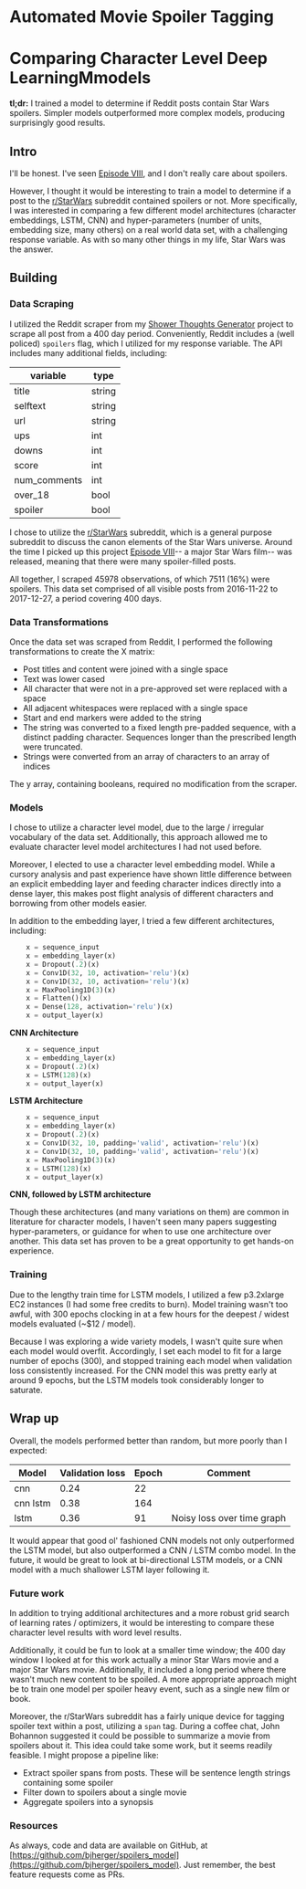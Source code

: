 # Automated Movie Spoiler Tagging
# Comparing Character Level Deep LearningMmodels

**tl;dr:** I trained a model to determine if Reddit posts contain Star Wars spoilers. Simpler models outperformed
more complex models, producing surprisingly good results. 

## Intro

I'll be honest. I've  seen [Episode VIII](https://en.wikipedia.org/wiki/Star_Wars:_The_Last_Jedi), and I don't 
really care about spoilers.

However, I thought it would be interesting to train a model to determine if a post to the 
[r/StarWars](https://www.reddit.com/r/StarWars/) subreddit contained spoilers or not. More specifically, I was 
interested in comparing a few different model architectures (character embeddings, LSTM, CNN) and hyper-parameters 
(number of units, embedding size, many others) on a real world data set, with a challenging response variable. As with 
so many other things in my life, Star Wars was the answer. 

## Building

### Data Scraping
I utilized the Reddit scraper from my [Shower Thoughts Generator](https://github.com/bjherger/Shower_thoughts_generator) 
project to scrape all post from a 400 day period. Conveniently, Reddit includes a (well policed) `spoilers` flag, which 
I utilized for my response variable. The API includes many additional fields, including:

| variable     | type   |
|--------------|--------|
| title        | string |
| selftext     | string |
| url          | string |
| ups          | int    |
| downs        | int    |
| score        | int    |
| num_comments | int    |
| over_18      | bool   |
| spoiler      | bool   |

I chose to utilize the [r/StarWars](https://www.reddit.com/r/StarWars/) subreddit, which is a general purpose subreddit 
to discuss the canon elements of the Star Wars universe. Around the time I picked up this project 
[Episode VIII](https://en.wikipedia.org/wiki/Star_Wars:_The_Last_Jedi)-- a major Star Wars film-- was released, meaning 
that there were many spoiler-filled posts.

All together, I scraped 45978 observations, of which 7511 (16%) were spoilers. This data set comprised of all visible 
posts from 2016-11-22 to 2017-12-27, a period covering 400 days.    

### Data Transformations
Once the data set was scraped from Reddit, I performed the following transformations to create the X matrix:

 - Post titles and content were joined with a single space
 - Text was lower cased
 - All character that were not in a pre-approved set were replaced with a space
 - All adjacent whitespaces were replaced with a single space
 - Start and end markers were added to the string
 - The string was converted to a fixed length pre-padded sequence, with a distinct padding character. 
 Sequences longer than the prescribed length were truncated.
 - Strings were converted from an array of characters to an array of indices
 
The y array, containing booleans, required no modification from the scraper. 

### Models

I chose to utilize a character level model, due to the large / irregular vocabulary of the data set. Additionally, this 
approach allowed me to evaluate character level model architectures I had not used before.
 
Moreover, I elected to use a character level embedding model. While a cursory analysis and past experience have 
shown little difference between an explicit embedding layer and feeding character indices directly into a dense layer, 
this makes post flight analysis of different characters and borrowing from other models easier. 

In addition to the embedding layer, I tried a few different architectures, including:

```python
    x = sequence_input
    x = embedding_layer(x)
    x = Dropout(.2)(x)
    x = Conv1D(32, 10, activation='relu')(x)
    x = Conv1D(32, 10, activation='relu')(x)
    x = MaxPooling1D(3)(x)
    x = Flatten()(x)
    x = Dense(128, activation='relu')(x)
    x = output_layer(x)
``` 
**CNN Architecture**

```python
    x = sequence_input
    x = embedding_layer(x)
    x = Dropout(.2)(x)
    x = LSTM(128)(x)
    x = output_layer(x)
```
**LSTM Architecture**

```python
    x = sequence_input
    x = embedding_layer(x)
    x = Dropout(.2)(x)
    x = Conv1D(32, 10, padding='valid', activation='relu')(x)
    x = Conv1D(32, 10, padding='valid', activation='relu')(x)
    x = MaxPooling1D(3)(x)
    x = LSTM(128)(x)
    x = output_layer(x)
```
**CNN, followed by LSTM architecture**

Though these architectures (and many variations on them) are common in literature for character models, I haven't seen 
many papers suggesting hyper-parameters, or guidance for when to use one architecture over another. This data set has 
proven to be a great opportunity to get hands-on experience.  

### Training

Due to the lengthy train time for LSTM models, I utilized a few p3.2xlarge EC2 instances (I had some free credits to 
burn). Model training wasn't too awful, with 300 epochs clocking in at a few hours for the deepest / widest models 
evaluated (~$12 / model).

Because I was exploring a wide variety models, I wasn't quite sure when each model would overfit. Accordingly, I set 
each model to fit for a large number of epochs (300), and stopped training each model when validation loss consistently 
increased. For the CNN model this was pretty early at around 9 epochs, but the LSTM models took considerably longer to 
saturate.  

## Wrap up

Overall, the models performed better than random, but more poorly than I expected:

| Model    | Validation loss | Epoch | Comment                    |
|----------|-----------------|-------|----------------------------|
| cnn      | 0.24            | 22    |                            |
| cnn lstm | 0.38            | 164   |                            |
| lstm     | 0.36            | 91    | Noisy loss over time graph |

It would appear that good ol' fashioned CNN models not only outperformed the LSTM model, but also outperformed a CNN / 
LSTM combo model. In the future, it would be great to look at bi-directional LSTM models, or a CNN model with a much 
shallower LSTM layer following it. 

### Future work

In addition to trying additional architectures and a more robust grid search of learning rates / optimizers, it would 
be interesting to compare these character level results with word level results. 

Additionally, it could be fun to look at a smaller time window; the 400 day window I looked at for this work actually 
a minor Star Wars movie and a major Star Wars movie. Additionally, it included a long period where there wasn't much 
new content to be spoiled. A more appropriate approach might be to train one model per spoiler heavy event, such as a 
single new film or book.

Moreover, the r/StarWars subreddit has a fairly unique device for tagging spoiler text within a post, utilizing a 
`span` tag. During a coffee chat, John Bohannon suggested it could be possible to summarize a movie from spoilers about 
it. This idea could take some work, but it seems readily feasible. I might propose a pipeline like:

 - Extract spoiler spans from posts. These will be sentence length strings containing some spoiler
 - Filter down to spoilers about a single movie
 - Aggregate spoilers into a synopsis

### Resources

As always, code and data are available on GitHub, at 
[https://github.com/bjherger/spoilers_model](https://github.com/bjherger/spoilers_model). Just remember, the best 
feature requests come as PRs. 